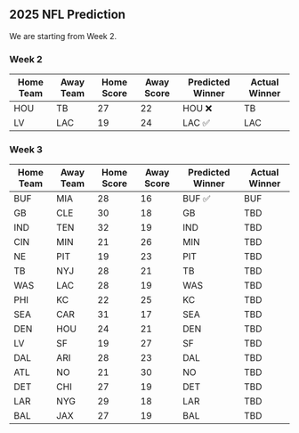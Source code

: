 ## 2025 NFL Prediction

We are starting from Week 2.

### Week 2
| Home Team | Away Team | Home Score | Away Score | Predicted Winner | Actual Winner |
|-----------|-----------|------------|------------|------------------|--------------|
| HOU | TB | 27 | 22 | HOU ❌ | TB |
| LV | LAC | 19 | 24 | LAC ✅ | LAC |

### Week 3
| Home Team | Away Team | Home Score | Away Score | Predicted Winner | Actual Winner |
|-----------|-----------|------------|------------|------------------|---------------|
| BUF | MIA | 28 | 16 | BUF ✅ | BUF |
| GB | CLE | 30 | 18 | GB | TBD |
| IND | TEN | 32 | 19 | IND | TBD |
| CIN | MIN | 21 | 26 | MIN | TBD |
| NE | PIT | 19 | 23 | PIT | TBD |
| TB | NYJ | 28 | 21 | TB | TBD |
| WAS | LAC | 28 | 19 | WAS | TBD |
| PHI | KC | 22 | 25 | KC | TBD |
| SEA | CAR | 31 | 17 | SEA | TBD |
| DEN | HOU | 24 | 21 | DEN | TBD |
| LV | SF | 19 | 27 | SF | TBD |
| DAL | ARI | 28 | 23 | DAL | TBD |
| ATL | NO | 21 | 30 | NO | TBD |
| DET | CHI | 27 | 19 | DET | TBD |
| LAR | NYG | 29 | 18 | LAR | TBD |
| BAL | JAX | 27 | 19 | BAL | TBD |